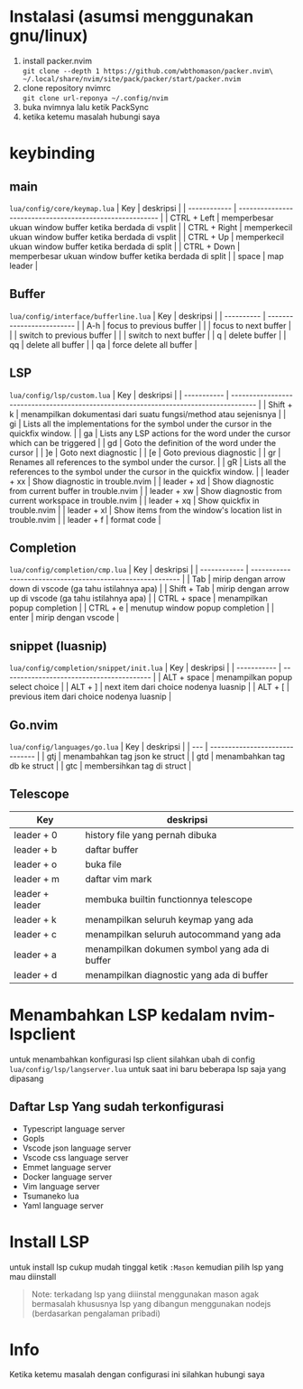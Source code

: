 # Instalasi (asumsi menggunakan gnu/linux)
1. install packer.nvim  
`git clone --depth 1 https://github.com/wbthomason/packer.nvim\
 ~/.local/share/nvim/site/pack/packer/start/packer.nvim`
2. clone repository nvimrc  
`git clone url-reponya ~/.config/nvim`
3. buka nvimnya lalu ketik PackSync
4. ketika ketemu masalah hubungi saya


# keybinding

## main
`lua/config/core/keymap.lua`
| Key          | deskripsi                                                |
| ------------ | -------------------------------------------------------- |
| CTRL + Left  | memperbesar ukuan window buffer ketika berdada di vsplit |
| CTRL + Right | memperkecil ukuan window buffer ketika berdada di vsplit |
| CTRL + Up    | memperkecil ukuan window buffer ketika berdada di split  |
| CTRL + Down  | memperbesar ukuan window buffer ketika berdada di split  |
| space        | map leader                                               |

## Buffer 
`lua/config/interface/bufferline.lua`
| Key        | deskripsi                 |
| ---------- | ------------------------- |
| A-h        | focus to previous buffer  |
| <A-l>      | focus to next buffer      |
| <A-H>      | switch to previous buffer |
| <A-L>      | switch to next buffer     |
| <Leader>q  | delete buffer             |
| <Leader>qq | delete all buffer         |
| <Leader>qa | force delete all buffer   |

## LSP
`lua/config/lsp/custom.lua`
| Key         | deskripsi                                                                             |
| ----------- | ------------------------------------------------------------------------------------- |
| Shift + k   | menampilkan dokumentasi dari suatu fungsi/method atau sejenisnya                      |
| gi          | Lists all the implementations for the symbol under the cursor in the quickfix window. |
| ga          | Lists any LSP actions for the word under the cursor which can be triggered            |
| gd          | Goto the definition of the word under the cursor                                      |
| ]e          | Goto next diagnostic                                                                  |
| [e          | Goto previous diagnostic                                                              |
| gr          | Renames all references to the symbol under the cursor.                                |
| gR          | Lists all the references to the symbol under the cursor in the quickfix window.       |
| leader + xx | Show diagnostic in trouble.nvim                                                       |
| leader + xd | Show diagnostic from current buffer in trouble.nvim                                   |
| leader + xw | Show diagnostic from current workspace in trouble.nvim                                |
| leader + xq | Show quickfix in trouble.nvim                                                         |
| leader + xl | Show items from the window's location list in trouble.nvim                            |
| leader + f  | format code                                                                           |

## Completion
`lua/config/completion/cmp.lua`
| Key          | deskripsi                                                  |
| ------------ | ---------------------------------------------------------- |
| Tab          | mirip dengan arrow down di vscode (ga tahu istilahnya apa) |
| Shift + Tab  | mirip dengan arrow up di vscode (ga tahu istilahnya apa)   |
| CTRL + space | menampilkan popup completion                               |
| CTRL + e     | menutup window popup completion                            |
| enter        | mirip dengan vscode                                        |

## snippet (luasnip)
`lua/config/completion/snippet/init.lua`
| Key         | deskripsi                                 |
| ----------- | ----------------------------------------- |
| ALT + space | menampilkan popup select choice           |
| ALT + ]     | next item dari choice nodenya luasnip     |
| ALT + [     | previous item dari choice nodenya luasnip |


## Go.nvim
`lua/config/languages/go.lua`
| Key | deskripsi                      |
| --- | ------------------------------ |
| gtj | menambahkan tag json ke struct |
| gtd | menambahkan tag db ke struct   |
| gtc | membersihkan tag di struct     |


## Telescope
| Key             | deskripsi                                     |
| --------------- | --------------------------------------------- |
| leader + 0      | history file yang pernah dibuka               |
| leader + b      | daftar buffer                                 |
| leader + o      | buka file                                     |
| leader + m      | daftar vim mark                               |
| leader + leader | membuka builtin functionnya telescope         |
| leader + k      | menampilkan seluruh keymap yang ada           |
| leader + c      | menampilkan seluruh autocommand yang ada      |
| leader + a      | menampilkan dokumen symbol yang ada di buffer |
| leader + d      | menampilkan diagnostic yang ada di buffer     |


# Menambahkan LSP kedalam nvim-lspclient
untuk menambahkan konfigurasi lsp client silahkan ubah di config
`lua/config/lsp/langserver.lua`
untuk saat ini baru beberapa lsp saja yang dipasang

## Daftar Lsp Yang sudah terkonfigurasi
 - Typescript language server
 - Gopls
 - Vscode json language server
 - Vscode css language server
 - Emmet language server
 - Docker language server
 - Vim language server
 - Tsumaneko lua
 - Yaml language server


# Install LSP 
untuk install lsp cukup mudah tinggal ketik `:Mason` kemudian pilih lsp yang mau diinstall
> Note: terkadang lsp yang diiinstal menggunakan mason agak bermasalah khususnya lsp yang dibangun menggunakan nodejs (berdasarkan pengalaman pribadi)


# Info
Ketika ketemu masalah dengan configurasi ini silahkan hubungi saya 

